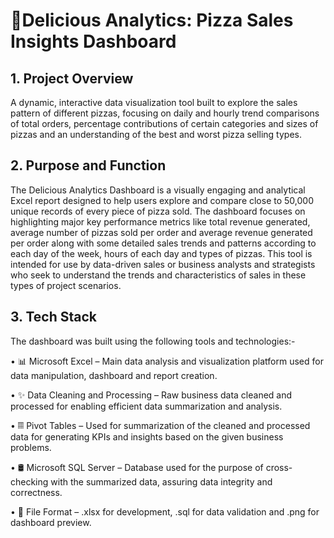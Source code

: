 # 🍕Delicious Analytics: Pizza Sales Insights Dashboard
## 1. Project Overview
A dynamic, interactive data visualization tool built to explore the sales pattern of different pizzas, focusing on daily and hourly trend comparisons of total orders, percentage contributions of certain categories and sizes of pizzas and an understanding of the best and worst pizza selling types.
## 2. Purpose and Function
The Delicious Analytics Dashboard is a visually engaging and analytical Excel report designed to help users explore and compare close to 50,000 unique records of every piece of pizza sold. The dashboard focuses on highlighting major key performance metrics like total revenue generated, average number of pizzas sold per order and average revenue generated per order along with some detailed sales trends and patterns according to each day of the week, hours of each day and types of pizzas. This tool is intended for use by data-driven sales or business analysts and strategists who seek to understand the trends and characteristics of sales in these types of project scenarios.
## 3. Tech Stack
The dashboard was built using the following tools and technologies:-

• 📊 Microsoft Excel – Main data analysis and visualization platform used for data manipulation, dashboard and report creation.

• ✨ Data Cleaning and Processing – Raw business data cleaned and processed for enabling efficient data summarization and analysis.

• 𝄜 Pivot Tables – Used for summarization of the cleaned and processed data for generating KPIs and insights based on the given business problems.

• 🛢 Microsoft SQL Server – Database used for the purpose of cross-checking with the summarized data, assuring data integrity and correctness.

• 📁 File Format – .xlsx for development, .sql for data validation and .png for dashboard preview.

